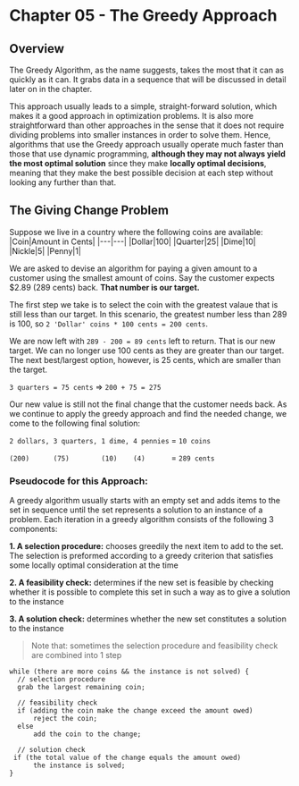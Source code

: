 # Chapter 05 - The Greedy Approach

## Overview
The Greedy Algorithm, as the name suggests, takes the most that it can 
as quickly as it can. It grabs data in a sequence that will be discussed
in detail later on in the chapter.

This approach usually leads to a simple, straight-forward solution, which 
makes it a good approach in optimization problems. It is also
more straightforward than other approaches in the sense that it does not
require dividing problems into smaller instances in order to solve them.
Hence, algorithms that use the Greedy approach usually operate much faster 
than those that use dynamic programming, 
**although they may not always yield the most optimal solution** since
they make **locally optimal decisions**, meaning that they make the best 
possible decision at each step without looking any further than that.

## The Giving Change Problem
Suppose we live in a country where the following coins are available:
|Coin|Amount in Cents|
|---|---|
|Dollar|100|
|Quarter|25|
|Dime|10|
|Nickle|5|
|Penny|1|

We are asked to devise an algorithm for paying a given amount to a customer
using the smallest amount of coins. Say the customer expects $2.89 (289 cents)
back. **That number is our target.**

The first step we take is to select the coin with the greatest valaue that is still less than our target. 
In this scenario, the greatest number less than 289
is 100, so ```2 'Dollar' coins * 100 cents = 200 cents```.

We are now left with ```289 - 200 = 89 cents``` left to return. That is our new target. We can  no longer use 100 cents as they are greater than our target.
The next best/largest option, however, is 25 cents, which are smaller than the target.

```3 quarters = 75 cents``` => ```200 + 75 = 275```

Our new value is still not the final change that the customer needs back.
As we continue to apply the greedy approach and find the needed change,
we come to the following final solution:

```2 dollars, 3 quarters, 1 dime, 4 pennies``` = ```10 coins```

```(200)      (75)        (10)    (4)      ``` = ```289 cents```

### Pseudocode for this Approach:
A greedy algorithm usually starts with an empty set and adds items to the set in sequence until the set represents a solution to an instance of a problem.
Each iteration in a greedy algorithm consists of the following 3 components:

**1. A selection procedure:** chooses greedily the next item to add to the set. The selection is preformed according to a greedy criterion that satisfies some locally optimal consideration at the time

**2. A feasibility check:** determines if the new set is feasible by checking whether it is possible to complete this set in such a way as to give a solution to the instance

**3. A solution check:** determines whether the new set constitutes a solution to the instance
> Note that: sometimes the selection procedure and feasibility check are combined into 1 step


```
while (there are more coins && the instance is not solved) {
  // selection procedure
  grab the largest remaining coin;	

  // feasibility check
  if (adding the coin make the change exceed the amount owed)
      reject the coin;
  else
      add the coin to the change;

  // solution check
 if (the total value of the change equals the amount owed)
      the instance is solved;
}
```
